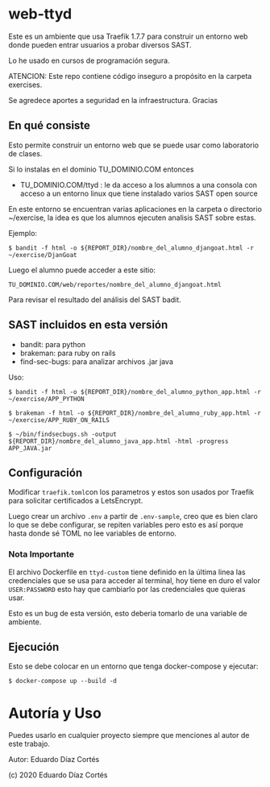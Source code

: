 # web-ttyd

Este es un ambiente que usa Traefik 1.7.7 para construir un entorno web donde pueden entrar usuarios a probar diversos SAST.

Lo he usado en cursos de programación segura.

ATENCION: Este repo contiene código inseguro a propósito en la carpeta exercises.

Se agredece aportes a seguridad en la infraestructura. Gracias

## En qué consiste

Esto permite construir un entorno web que se puede usar como laboratorio de clases.

Si lo instalas en el dominio TU_DOMINIO.COM entonces

   - TU_DOMINIO.COM/ttyd : le da acceso a los alumnos a una consola con acceso a un entorno linux que tiene instalado varios SAST open source
  
En este entorno se encuentran varias aplicaciones en la carpeta o directorio ~/exercise, la idea es que los alumnos ejecuten analisis SAST sobre estas.

Ejemplo:

    $ bandit -f html -o ${REPORT_DIR}/nombre_del_alumno_djangoat.html -r ~/exercise/DjanGoat 
 
Luego el alumno puede acceder a este sitio:

    TU_DOMINIO.COM/web/reportes/nombre_del_alumno_djangoat.html 

Para revisar el resultado del análisis del SAST badit.


## SAST incluidos en esta versión

  - bandit: para python
  - brakeman: para ruby on rails
  - find-sec-bugs: para analizar archivos .jar java
  
Uso:

    $ bandit -f html -o ${REPORT_DIR}/nombre_del_alumno_python_app.html -r ~/exercise/APP_PYTHON
    
    $ brakeman -f html -o ${REPORT_DIR}/nombre_del_alumno_ruby_app.html -r ~/exercise/APP_RUBY_ON_RAILS
    
    $ ~/bin/findsecbugs.sh -output ${REPORT_DIR}/nombre_del_alumno_java_app.html -html -progress APP_JAVA.jar
    
    
## Configuración

Modificar `traefik.toml`con los parametros <YOUR DOMAIN> y <YOUR EMAIL> estos son usados por Traefik para solicitar certificados a LetsEncrypt.
  
Luego crear un archivo `.env` a partir de `.env-sample`, creo que es bien claro lo que se debe configurar, se repiten variables pero esto es así porque hasta donde sé TOML no lee variables de entorno.


### Nota Importante

El archivo Dockerfile en `ttyd-custom` tiene definido en la última linea las credenciales que se usa para acceder al terminal, hoy tiene en duro el valor `USER:PASSWORD` esto hay que cambiarlo por las credenciales que quieras usar. 

Esto es un bug de esta versión, esto deberia tomarlo de una variable de ambiente.

## Ejecución

Esto se debe colocar en un entorno que tenga docker-compose y ejecutar:

    $ docker-compose up --build -d
    

# Autoría y Uso

Puedes usarlo en cualquier proyecto siempre que menciones al autor de este trabajo.

Autor: Eduardo Díaz Cortés

(c) 2020 Eduardo Díaz Cortés


